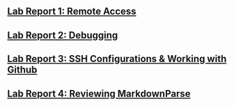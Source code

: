 ## [Lab Report 1: Remote Access](lab-report-1-week-2.md)
## [Lab Report 2: Debugging](lab-report-2-week-4.md)
## [Lab Report 3: SSH Configurations & Working with Github](lab-report-3-week-6.md)
## [Lab Report 4: Reviewing MarkdownParse](lab-report4-week-8.md)
